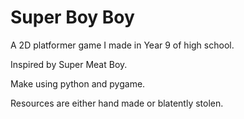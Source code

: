 # Super Boy Boy

A 2D platformer game I made in Year 9 of high school.

Inspired by Super Meat Boy.

Make using python and pygame.

Resources are either hand made or blatently stolen.
